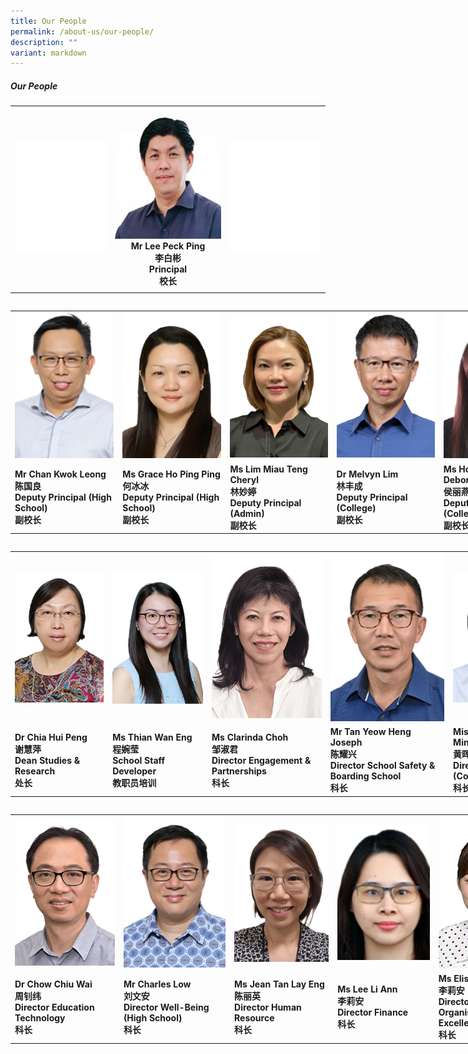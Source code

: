 ```yaml
---
title: Our People
permalink: /about-us/our-people/
description: ""
variant: markdown
---
```

##### Our People

<table>
  <tbody><tr>
    <th><img style="width: 100%;" src="/images/About%20Us/Our%20People/peoplev2_00.png"></th>
    <th><img style="width: 100%;" src="/images/About%20Us/Our%20People/peoplev2_1.png">
			<strong></strong><center><strong>Mr Lee Peck Ping <br>李白彬<br> Principal <br>校长 </strong></center></th>
    <th><img style="width: 100%;" src="/images/About%20Us/Our%20People/peoplev2_00.png"></th>
		</tr>
  <tr>
    <td></td>
		<td></td>
		


</tr></tbody>
</table>




<table>
	</table><table style="table-layout: fixed; width: 170%;">
  <tbody><tr>
    <th><img style="width: 100%;" src="/images/About%20Us/Our%20People/208ckl.png"></th>
    <th><img style="width: 100%;" src="/images/About%20Us/Our%20People/208grace.png"></th>
    <th><img style="width: 100%;" src="/images/About%20Us/Our%20People/208cheryl.png"></th>
		<th><img style="width: 100%;" src="/images/About%20Us/Our%20People/208ml.png"></th>
		<th><img style="width: 100%;" src="/images/About%20Us/Our%20People/deborah.png"></th>
  </tr>
  <tr>
    <td><strong>Mr Chan Kwok Leong<br>陈国良<br> Deputy Principal (High School)<br>副校长 </strong>
</td>
		<td><strong>Ms Grace Ho Ping Ping<br>何冰冰<br>Deputy Principal (High School)<br>副校长 </strong></td>
		<td> <strong>Ms Lim Miau Teng Cheryl <br> 林妙婷<br>Deputy Principal (Admin)<br>副校长</strong></td>
		<td><strong>Dr Melvyn Lim <br>林丰成<br> Deputy Principal (College) <br>副校长</strong></td>
		<td><strong>Ms How Lai Yin Deborah <br>侯丽燕<br> Deputy Principal (College)<br>副校长</strong></td>
		</tr>
</tbody>
</table>

<table>
	</table><table style="table-layout: fixed; width: 170%;">
  <tbody><tr>
    <th><img style="width: 100%;" src="/images/About%20Us/Our%20People/208hup.png"></th>
    <th><img style="width: 100%;" src="/images/About%20Us/Our%20People/208twe.png"></th>
    <th><img style="width: 100%;" src="/images/About%20Us/Our%20People/208clarinda.png"></th>
		<th><img style="width: 100%;" src="/images/About%20Us/Our%20People/208joseph.png"></th>
		<th><img style="width: 100%;" src="/images/About%20Us/Our%20People/208whm.png"></th>
  </tr>
  <tr>
    <td><strong>Dr Chia Hui Peng <br>谢慧萍<br> Dean Studies &amp; Research<br>处长</strong>
</td>
		<td><strong>Ms Thian Wan Eng <br> 程婉莹<br>School Staff Developer<br>教职员培训</strong></td>
		<td> <strong>Ms Clarinda Choh <br> 邹淑君<br>Director Engagement &amp; Partnerships<br>科长</strong>
</td>
		<td><strong>Mr Tan Yeow Heng Joseph <br>陈耀兴<br> Director School Safety &amp; Boarding School<br>科长</strong></td>
		<td><strong>Miss Wong Hwee Ming <br>黄晖敏<br> Director Well-Being (College)<br>科长</strong></td>
		</tr>
</tbody>
</table>

<table>
	</table><table style="table-layout: fixed; width: 170%;">
  <tbody><tr>
    <th><img style="width: 100%;" src="/images/About%20Us/Our%20People/208ccw.png"></th>
    <th><img style="width: 100%;" src="/images/About%20Us/Our%20People/208charles.png"></th>
    <th><img style="width: 100%;" src="/images/About%20Us/Our%20People/208jean.png"></th>
		<th><img style="width: 100%;" src="/images/About%20Us/Our%20People/208lla.png"></th>
		<th><img style="width: 100%;" src="/images/About%20Us/Our%20People/208elisa.png"></th>
  </tr>
  <tr>
    <td><strong>Dr Chow Chiu Wai <br>周钊纬<br>Director  Education Technology<br>科长</strong>

</td>
		<td><strong>Mr Charles Low <br>刘文安<br> Director Well-Being (High School)<br>科长</strong></td>
		<td> <strong>Ms Jean Tan Lay Eng<br>陈丽英<br>Director Human Resource<br>科长</strong></td>
		<td><strong>Ms Lee Li Ann<br>李莉安<br>Director Finance <br>科长</strong></td>
		<td><strong>Ms Elisabeth Oh <br>李莉安<br>Director <br>Organisational<br> Excellence <br>科长</strong>
</td>
		</tr>
</tbody>
</table>